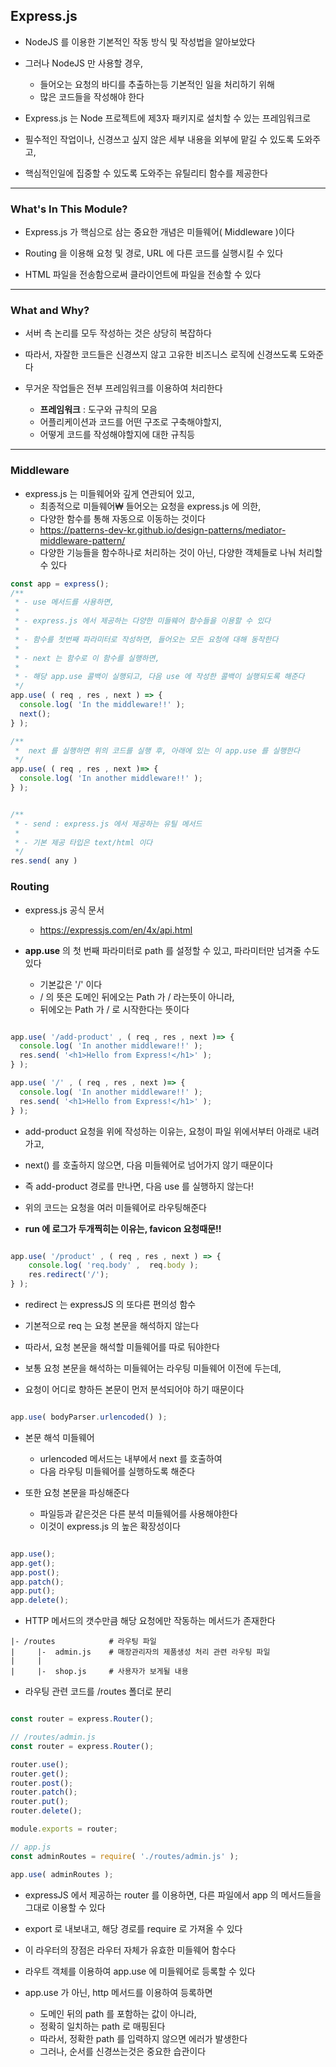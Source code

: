 ## Express.js

- NodeJS 를 이용한 기본적인 작동 방식 및 작성법을 알아보았다


- 그러나 NodeJS 만 사용할 경우,
  - 들어오는 요청의 바디를 추출하는등 기본적인 일을 처리하기 위해
  - 많은 코드들을 작성해야 한다


- Express.js 는 Node 프로젝트에 제3자 패키지로 설치할 수 있는 프레임워크로


- 필수적인 작업이나, 신경쓰고 싶지 않은 세부 내용을 외부에 맡길 수 있도록 도와주고,


- 핵심적인일에 집중할 수 있도록 도와주는 유틸리티 함수를 제공한다

---

### What's In This Module?

- Express.js 가 핵심으로 삼는 중요한 개념은 미들웨어( Middleware )이다


- Routing 을 이용해 요청 및 경로, URL 에 다른 코드를 실행시킬 수 있다


- HTML 파일을 전송함으로써 클라이언트에 파일을 전송할 수 있다

---

### What and Why?

- 서버 측 논리를 모두 작성하는 것은 상당히 복잡하다


- 따라서, 자잘한 코드들은 신경쓰지 않고 고유한 비즈니스 로직에 신경쓰도록 도와준다


- 무거운 작업들은 전부 프레임워크를 이용하여 처리한다
  - **프레임워크** : 도구와 규칙의 모음
  - 어플리케이션과 코드를 어떤 구조로 구축해야할지,
  - 어떻게 코드를 작성해야할지에 대한 규칙등

---

### Middleware

- express.js 는 미들웨어와 깊게 연관되어 있고,
  - 최종적으로 미들웨어₩ 들어오는 요청을 express.js 에 의한,
  - 다양한 함수를 통해 자동으로 이동하는 것이다
  - https://patterns-dev-kr.github.io/design-patterns/mediator-middleware-pattern/
  - 다양한 기능들을 함수하나로 처리하는 것이 아닌, 다양한 객체들로 나눠 처리할 수 있다


````javascript
const app = express();
/**
 * - use 메서드를 사용하면,
 *
 * - express.js 에서 제공하는 다양한 미들웨어 함수들을 이용할 수 있다
 * 
 * - 함수를 첫번째 파라미터로 작성하면, 들어오는 모든 요청에 대해 동작한다
 * 
 * - next 는 함수로 이 함수를 실행하면,
 * 
 * - 해당 app.use 콜백이 실행되고, 다음 use 에 작성한 콜백이 실행되도록 해준다
 */
app.use( ( req , res , next ) => {
  console.log( 'In the middleware!!' );
  next();
} );

/**
 *  next 를 실행하면 위의 코드를 실행 후, 아래에 있는 이 app.use 를 실행한다
 */
app.use( ( req , res , next )=> {
  console.log( 'In another middleware!!' );
} );


````

````javascript

/**
 * - send : express.js 에서 제공하는 유틸 메서드
 * 
 * - 기본 제공 타입은 text/html 이다
 */
res.send( any )


````

### Routing

- express.js 공식 문서
  - https://expressjs.com/en/4x/api.html


- **app.use** 의 첫 번째 파라미터로 path 를 설정할 수 있고, 파라미터만 넘겨줄 수도있다
  - 기본값은 '/' 이다
  - / 의 뜻은 도메인 뒤에오는 Path 가 / 라는뜻이 아니라,
  - 뒤에오는 Path 가 / 로 시작한다는 뜻이다


````javascript

app.use( '/add-product' , ( req , res , next )=> {
  console.log( 'In another middleware!!' );
  res.send( '<h1>Hello from Express!</h1>' );
} );

app.use( '/' , ( req , res , next )=> {
  console.log( 'In another middleware!!' );
  res.send( '<h1>Hello from Express!</h1>' );
} );

````

- add-product 요청을 위에 작성하는 이유는,
  요청이 파일 위에서부터 아래로 내려가고,


- next() 를 호출하지 않으면, 다음 미들웨어로 넘어가지 않기 때문이다


- 즉 add-product 경로를 만나면, 다음 use 를 실행하지 않는다!


- 위의 코드는 요청을 여러 미들웨어로 라우팅해준다


- **run 에 로그가 두개찍히는 이유는, favicon 요청때문!!**

````javascript

app.use( '/product' , ( req , res , next ) => {
    console.log( 'req.body' ,  req.body );
    res.redirect('/');
} );

````

- redirect 는 expressJS 의 또다른 편의성 함수


- 기본적으로 req 는 요청 본문을 해석하지 않는다


- 따라서, 요청 본문을 해석할 미들웨어를 따로 둬야한다


- 보통 요청 본문을 해석하는 미들웨어는 라우팅 미들웨어 이전에 두는데,


- 요청이 어디로 향하든 본문이 먼저 분석되어야 하기 때문이다 

````javascript

app.use( bodyParser.urlencoded() );

````

- 본문 해석 미들웨어
  - urlencoded 메서드는 내부에서 next 를 호출하여
  - 다음 라우팅 미들웨어를 실행하도록 해준다


- 또한 요청 본문을 파싱해준다
  - 파일등과 같은것은 다른 분석 미들웨어를 사용해야한다
  - 이것이 express.js 의 높은 확장성이다

````javascript

app.use();
app.get();
app.post();
app.patch();
app.put();
app.delete();

````

- HTTP 메서드의 갯수만큼 해당 요청에만 작동하는 메서드가 존재한다


````
|- /routes            # 라우팅 파일
|     |-  admin.js    # 매장관리자의 제품생성 처리 관련 라우팅 파일
|     |
|     |-  shop.js     # 사용자가 보게될 내용
````

- 라우팅 관련 코드를 /routes 폴더로 분리

````javascript

const router = express.Router();

// /routes/admin.js
const router = express.Router();

router.use();
router.get();
router.post();
router.patch();
router.put();
router.delete();

module.exports = router;

// app.js
const adminRoutes = require( './routes/admin.js' );

app.use( adminRoutes );

````

- expressJS 에서 제공하는 router 를 이용하면, 다른 파일에서 app 의 메서드들을 그대로 이용할 수 있다


- export 로 내보내고, 해당 경로를 require 로 가져올 수 있다


- 이 라우터의 장점은 라우터 자체가 유효한 미들웨어 함수다


- 라우트 객체를 이용하여 app.use 에 미들웨어로 등록할 수 있다


- app.use 가 아닌, http 메서드를 이용하여 등록하면 
  - 도메인 뒤의 path 를 포함하는 값이 아니라, 
  - 정확히 일치하는 path 로 매핑된다
  - 따라서, 정확한 path 를 입력하지 않으면 에러가 발생한다
  - 그러나, 순서를 신경쓰는것은 중요한 습관이다
